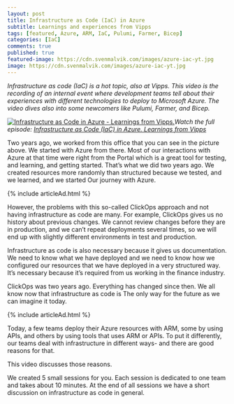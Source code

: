 ```yaml
---
layout: post
title: Infrastructure as Code (IaC) in Azure
subtitle: Learnings and experiences from Vipps
tags: [featured, Azure, ARM, IaC, Pulumi, Farmer, Bicep]
categories: [IaC]
comments: true
published: true
featured-image: https://cdn.svenmalvik.com/images/azure-iac-yt.jpg
image: https://cdn.svenmalvik.com/images/azure-iac-yt.jpg
---
```


*Infrastructure as code (IaC) is a hot topic, also at Vipps. This video is the recording of an internal event where development teams tell about their experiences with different technologies to deploy to Microsoft Azure. The video dives also into some newcomers like Pulumi, Farmer, and Bicep.*

[![Infrastructure as Code in Azure - Learnings from Vipps.](https://cdn.svenmalvik.com/images/azure-iac-yt.jpg "Infrastructure as Code in Azure - Learnings from Vipps.")](https://www.youtube.com/watch?v=OhGLefi43Kk)*Watch the full episode: [Infrastructure as Code (IaC) in Azure. Learnings from Vipps](https://www.youtube.com/watch?v=OhGLefi43Kk)*

Two years ago, we worked from this office that you can see in the picture above. We started with Azure from there. Most of our interactions with Azure at that time were right from the Portal which is a great tool for testing, and learning, and getting started. That’s what we did two years ago. We created resources more randomly than structured because we tested, and we learned, and we started Our journey with Azure.

{% include articleAd.html %}

However, the problems with this so-called ClickOps approach and not having infrastructure as code are many. For example, ClickOps gives us no history about previous changes. We cannot review changes before they are in production, and we can’t repeat deployments several times, so we will end up with slightly different environments in test and production.

Infrastructure as code is also necessary because it gives us documentation. We need to know what we have deployed and we need to know how we configured our resources that we have deployed in a very structured way. It’s necessary because it’s required from us working in the finance industry.

ClickOps was two years ago. Everything has changed since then. We all know now that infrastructure as code is The only way for the future as we can imagine it today.

{% include articleAd.html %}

Today, a few teams deploy their Azure resources with ARM, some by using APIs, and others by using tools that uses ARM or APIs. To put it differently, our teams deal with infrastructure in different ways- and there are good reasons for that.

This video discusses those reasons.

We created 5 small sessions for you. Each session is dedicated to one team and takes about 10 minutes. At the end of all sessions we have a short  discussion on infrastructure as code in general.
